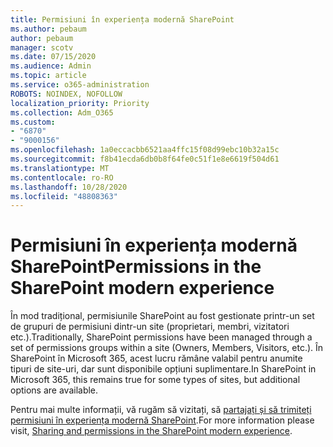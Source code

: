 ```yaml
---
title: Permisiuni în experiența modernă SharePoint
ms.author: pebaum
author: pebaum
manager: scotv
ms.date: 07/15/2020
ms.audience: Admin
ms.topic: article
ms.service: o365-administration
ROBOTS: NOINDEX, NOFOLLOW
localization_priority: Priority
ms.collection: Adm_O365
ms.custom:
- "6870"
- "9000156"
ms.openlocfilehash: 1a0eccacbb6521aa4ffc15f08d99ebc10b32a15c
ms.sourcegitcommit: f8b41ecda6db0b8f64fe0c51f1e8e6619f504d61
ms.translationtype: MT
ms.contentlocale: ro-RO
ms.lasthandoff: 10/28/2020
ms.locfileid: "48808363"
---
```

# <a name="permissions-in-the-sharepoint-modern-experience"></a><span data-ttu-id="3b6a1-102">Permisiuni în experiența modernă SharePoint</span><span class="sxs-lookup"><span data-stu-id="3b6a1-102">Permissions in the SharePoint modern experience</span></span>

<span data-ttu-id="3b6a1-103">În mod tradițional, permisiunile SharePoint au fost gestionate printr-un set de grupuri de permisiuni dintr-un site (proprietari, membri, vizitatori etc.).</span><span class="sxs-lookup"><span data-stu-id="3b6a1-103">Traditionally, SharePoint permissions have been managed through a set of permissions groups within a site (Owners, Members, Visitors, etc.).</span></span> <span data-ttu-id="3b6a1-104">În SharePoint în Microsoft 365, acest lucru rămâne valabil pentru anumite tipuri de site-uri, dar sunt disponibile opțiuni suplimentare.</span><span class="sxs-lookup"><span data-stu-id="3b6a1-104">In SharePoint in Microsoft 365, this remains true for some types of sites, but additional options are available.</span></span>  

<span data-ttu-id="3b6a1-105">Pentru mai multe informații, vă rugăm să vizitați, să [partajați și să trimiteți permisiuni în experiența modernă SharePoint](https://docs.microsoft.com/sharepoint/modern-experience-sharing-permissions).</span><span class="sxs-lookup"><span data-stu-id="3b6a1-105">For more information please visit, [Sharing and permissions in the SharePoint modern experience](https://docs.microsoft.com/sharepoint/modern-experience-sharing-permissions).</span></span>
